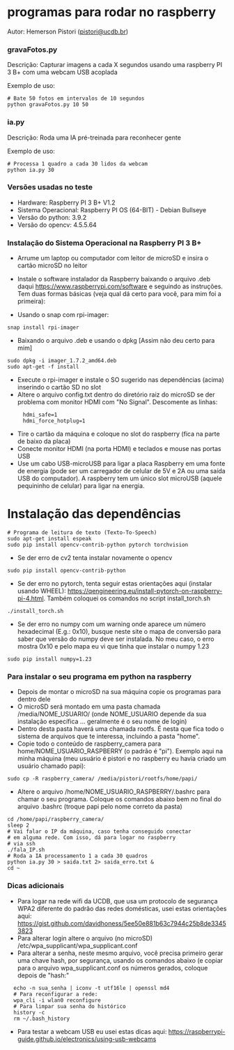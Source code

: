 # programas para rodar no raspberry

Autor: Hemerson Pistori (pistori@ucdb.br)

### gravaFotos.py

Descrição: Capturar imagens a cada X segundos usando uma raspberry PI 3 B+ com uma webcam USB acoplada

Exemplo de uso: 


```
# Bate 50 fotos em intervalos de 10 segundos
python gravaFotos.py 10 50 
```

### ia.py 

Descrição: Roda uma IA pré-treinada para reconhecer gente

Exemplo de uso: 

```
# Processa 1 quadro a cada 30 lidos da webcam
python ia.py 30 
```

### Versões usadas no teste

- Hardware: Raspberry PI 3 B+ V1.2
- Sistema Operacional: Raspberry PI OS (64-BIT) - Debian Bullseye 
- Versão do python: 3.9.2
- Versão do opencv: 4.5.5.64


### Instalação do Sistema Operacional na Raspberry PI 3 B+

- Arrume um laptop ou computador com leitor de microSD e insira o cartão microSD no leitor
- Instale o software instalador da Raspberry baixando o arquivo .deb daqui https://www.raspberrypi.com/software e seguindo as instruções. Tem duas formas básicas (veja qual dá certo para você, para mim foi a primeira):

- Usando o snap com rpi-imager:

```
snap install rpi-imager
```

- Baixando o arquivo .deb e usando o dpkg [Assim não deu certo para mim]

```
sudo dpkg -i imager_1.7.2_amd64.deb
sudo apt-get -f install
```

- Execute o rpi-imager e instale o SO sugerido nas dependências (acima) inserindo o cartão SD no slot
- Altere o arquivo config.txt  dentro do diretório raiz do microSD se der problema com monitor HDMI com "No Signal". Descomente as linhas: 

```
     hdmi_safe=1
     hdmi_force_hotplug=1
```

   
- Tire o cartão da máquina e coloque no slot do raspberry (fica na parte de baixo da placa)
- Conecte monitor HDMI (na porta HDMI) e teclados e mouse nas portas USB
- Use um cabo USB-microUSB para ligar a placa Raspberry em uma fonte de energia (pode ser um carregador de celular de 5V e 2A ou uma saída USB do computador). A raspberry tem um único slot microUSB (aquele pequininho de celular) para ligar na energia.

# Instalação das dependências


```
# Programa de leitura de texto (Texto-To-Speech)
sudo apt-get install espeak
sudo pip install opencv-contrib-python pytorch torchvision 
```

- Se der erro de cv2 tenta instalar novamente o opencv

```
sudo pip install opencv-contrib-python
```

- Se der erro no pytorch, tenta seguir estas orientações aqui (instalar usando WHEEL):
https://qengineering.eu/install-pytorch-on-raspberry-pi-4.html. Também coloquei os comandos no script install_torch.sh

```
./install_torch.sh
```


- Se der erro no numpy com um warning onde aparece um número hexadecimal (E.g.: 0x10), busque neste site o mapa de conversão para saber que versão do numpy deve ser instalada. No meu caso, o erro mostra 0x10 e pelo mapa eu vi que tinha que instalar o numpy 1.23

```
sudo pip install numpy=1.23
```


### Para instalar o seu programa em python na raspberry

- Depois de montar o microSD na sua máquina copie os programas para dentro dele
- O microSD será montado em uma pasta chamada /media/NOME_USUARIO/ (onde NOME_USUARIO depende da sua instalação específica ... geralmente é o seu nome de login)
- Dentro desta pasta haverá uma chamada rootfs. É nesta que fica todo o sistema de arquivos que te interessa, incluindo a pasta "home".
- Copie todo o conteúdo de raspberry_camera para home/NOME_USUARIO_RASPBERRY (o padrão é "pi"). Exemplo aqui na minha máquina (meu usuário é pistori e no raspberry eu havia criado um usuário chamado papi):

```
sudo cp -R raspberry_camera/ /media/pistori/rootfs/home/papi/
```

- Altere o arquivo /home/NOME_USUARIO_RASPBERRY/.bashrc para chamar o seu programa. Coloque os comandos abaixo bem no final do arquivo .bashrc  (troque papi pelo nome correto da pasta)
  
```
cd /home/papi/raspberry_camera/
sleep 2
# Vai falar o IP da máquina, caso tenha conseguido conectar
# em alguma rede. Com isso, dá para logar no raspberry
# via ssh
./fala_IP.sh
# Roda a IA processamento 1 a cada 30 quadros
python ia.py 30 > saida.txt 2> saida_erro.txt &
cd ~
```

### Dicas adicionais
- Para logar na rede wifi da UCDB, que usa um protocolo de segurança WPA2 diferente do padrão das redes domésticas, usei estas orientações aqui: https://gist.github.com/davidhoness/5ee50e881b63c7944c25b8de33453823
- Para alterar login altere o arquivo (no microSD) /etc/wpa_supplicant/wpa_supplicant.conf
- Para alterar a senha, neste mesmo arquivo, você precisa primeiro gerar uma chave hash,
  por segurança, usando os comandos abaixo (e copiar para o arquivo wpa_supplicant.conf os
  números gerados, coloque depois de "hash:"
```  
  echo -n sua_senha | iconv -t utf16le | openssl md4
  # Para reconfigurar a rede:
  wpa_cli -i wlan0 reconfigure
  # Para limpar sua senha do histórico
  history -c
  rm ~/.bash_history
```
  
- Para testar a webcam USB eu usei estas dicas aqui:
  https://raspberrypi-guide.github.io/electronics/using-usb-webcams
  



 

